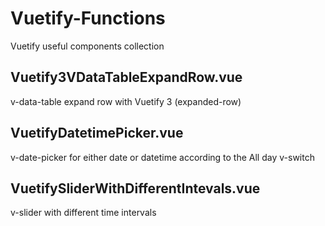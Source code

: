 # Vuetify-Functions
Vuetify useful components collection

## Vuetify3VDataTableExpandRow.vue
v-data-table expand row with Vuetify 3 (expanded-row)

## VuetifyDatetimePicker.vue
v-date-picker for either date or datetime according to the All day v-switch

## VuetifySliderWithDifferentIntevals.vue
v-slider with different time intervals
